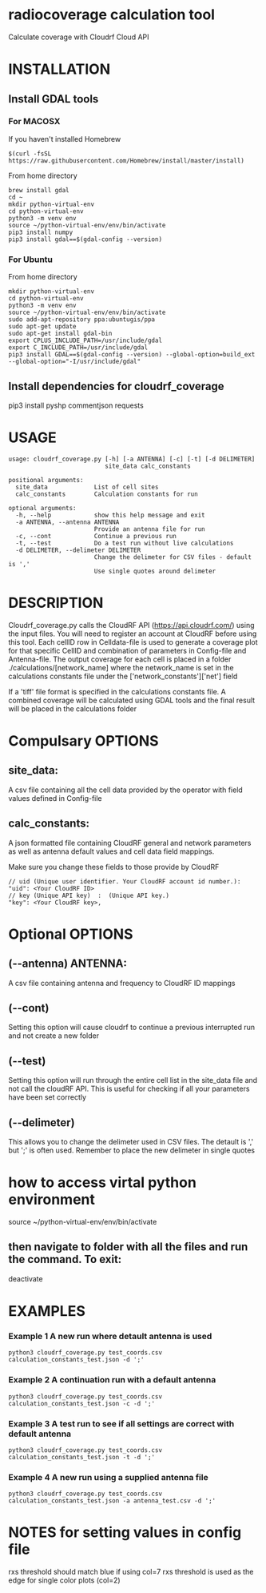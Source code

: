 # radiocoverage calculation tool
Calculate coverage with Cloudrf Cloud API

# INSTALLATION

## Install GDAL tools
### For MACOSX
If you haven't installed Homebrew
```
$(curl -fsSL https://raw.githubusercontent.com/Homebrew/install/master/install)
```

From home directory
```
brew install gdal
cd ~
mkdir python-virtual-env
cd python-virtual-env
python3 -m venv env
source ~/python-virtual-env/env/bin/activate
pip3 install numpy
pip3 install gdal==$(gdal-config --version)
```
### For Ubuntu
From home directory
```
mkdir python-virtual-env
cd python-virtual-env
python3 -m venv env
source ~/python-virtual-env/env/bin/activate
sudo add-apt-repository ppa:ubuntugis/ppa
sudo apt-get update
sudo apt-get install gdal-bin
export CPLUS_INCLUDE_PATH=/usr/include/gdal
export C_INCLUDE_PATH=/usr/include/gdal
pip3 install GDAL==$(gdal-config --version) --global-option=build_ext --global-option="-I/usr/include/gdal"
```

## Install dependencies for cloudrf_coverage 
pip3 install pyshp commentjson requests

# USAGE
```
usage: cloudrf_coverage.py [-h] [-a ANTENNA] [-c] [-t] [-d DELIMETER]
                           site_data calc_constants

positional arguments:
  site_data             List of cell sites
  calc_constants        Calculation constants for run

optional arguments:
  -h, --help            show this help message and exit
  -a ANTENNA, --antenna ANTENNA
                        Provide an antenna file for run
  -c, --cont            Continue a previous run
  -t, --test            Do a test run without live calculations
  -d DELIMETER, --delimeter DELIMETER
                        Change the delimeter for CSV files - default is ','
                        Use single quotes around delimeter
```

# DESCRIPTION

Cloudrf_coverage.py calls the CloudRF API (https://api.cloudrf.com/) using the input files. You will need to register an account at CloudRF before using this tool. Each cellID row in Celldata-file is used to generate a coverage plot for that specific CellID and combination of parameters in Config-file and Antenna-file. The output coverage for each cell is placed in a folder ./calculations/[network_name] where the network_name is set in the calculations constants file under the ['network_constants']['net'] field  

If a 'tiff' file format is specified in the calculations constants file. A combined coverage will be calculated using GDAL tools and the final result will be placed in the calculations folder

# Compulsary OPTIONS

## site_data:
 A csv file containing all the cell data provided by the operator with field values defined in Config-file
## calc_constants: 
A json formatted file containing CloudRF general and network parameters as well as antenna default values and cell data field mappings.  

Make sure you change these fields to those provide by CloudRF
```
// uid (Unique user identifier. Your CloudRF account id number.): 
"uid": <Your CloudRF ID>
// key (Unique API key)  :  (Unique API key.)
"key": <Your CloudRF key>,
```

# Optional OPTIONS

## (--antenna) ANTENNA: 
A csv file containing antenna and frequency to CloudRF ID mappings
## (--cont)
Setting this option will cause cloudrf to continue a previous interrupted run and not create a new folder
## (--test)
Setting this option will run through the entire cell list in the site_data file and not call the cloudRF API. This is useful for checking if all your parameters have been set correctly
## (--delimeter)
This allows you to change the delimeter used in CSV files. The detault is ',' but ';' is often used. Remember to place the new delimeter in single quotes

# how to access virtal python environment
source ~/python-virtual-env/env/bin/activate 
## then navigate to folder with all the files and run the command. To exit: 
deactivate

# EXAMPLES

### Example 1 A new run where detault antenna is used 
```
python3 cloudrf_coverage.py test_coords.csv calculation_constants_test.json -d ';'
```
### Example 2 A continuation run with a default antenna 
```
python3 cloudrf_coverage.py test_coords.csv calculation_constants_test.json -c -d ';'
```
### Example 3 A test run to see if all settings are correct with default antenna 
```
python3 cloudrf_coverage.py test_coords.csv calculation_constants_test.json -t -d ';'
```
### Example 4 A new run using a supplied antenna file 
```
python3 cloudrf_coverage.py test_coords.csv calculation_constants_test.json -a antenna_test.csv -d ';'
```


# NOTES for setting values in config file

rxs threshold should match blue if using col=7
rxs threshold is used as the edge for single color plots (col=2)

